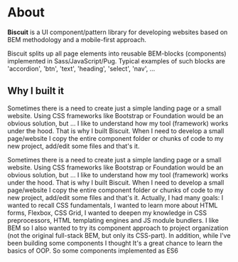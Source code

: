 # About

**Biscuit** is a UI component/pattern library for developing websites based on BEM methodology and a mobile-first approach.

Biscuit splits up all page elements into reusable BEM-blocks (components) implemented in Sass/JavaScript/Pug. Typical examples of such blocks are 'accordion', 'btn', 'text', 'heading', 'select', 'nav', ...

## Why I built it

Sometimes there is a need to create just a simple landing page or a small website. Using CSS frameworks like Bootstrap or Foundation would be an obvious solution, but ...  I like to understand how my tool (framework) works under the hood. That is why I built Biscuit. When I need to develop a small page/website I copy the entire component folder or chunks of code to my new project, add/edit some files and that's it.


 Sometimes there is a need to create just a simple landing page or a small website. Using CSS frameworks like Bootstrap or Foundation would be an obvious solution, but ... I like to understand how my tool (framework) works under the hood. That is why I built Biscuit. When I need to develop a small page/website I copy the entire component folder or chunks of code to my new project, add/edit some files and that's it.   Actually, I had many goals: I wanted to recall CSS fundamentals, I wanted to learn more about HTML forms, Flexbox, CSS Grid, I wanted to deepen my knowledge in CSS preprocessors, HTML templating engines and JS module bundlers. I like BEM so I also wanted to try its component approach to project organization (not the original full-stack BEM, but only its CSS-part). In addition, while I've been building some components I thought It's a great chance to learn the basics of OOP. So some components implemented as ES6 
